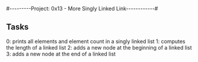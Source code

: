 #---------Project: 0x13 - More Singly Linked Link------------#

##       Tasks

0: prints all elements and element count in a singly linked list
1: computes the length of a linked list
2: adds a new node at the beginning of a linked list
3: adds a new node at the end of a linked list
